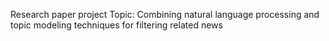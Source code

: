 Research paper project
Topic: Combining natural language processing and topic modeling techniques for filtering related news
